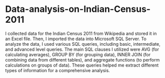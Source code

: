 # Data-analysis-on-Indian-Census-2011
I collected data for the Indian Census 2011 from Wikipedia and stored it in an Excel file. Then, I imported the data into Microsoft SQL Server. To analyze the data, I used various SQL queries, including basic, intermediate, and advanced level queries. The main SQL clauses I utilized were AVG (for calculating averages), GROUP BY (for grouping data), INNER JOIN (for combining data from different tables), and aggregate functions (to perform calculations on groups of data). These queries helped me extract different types of information for a comprehensive analysis.
